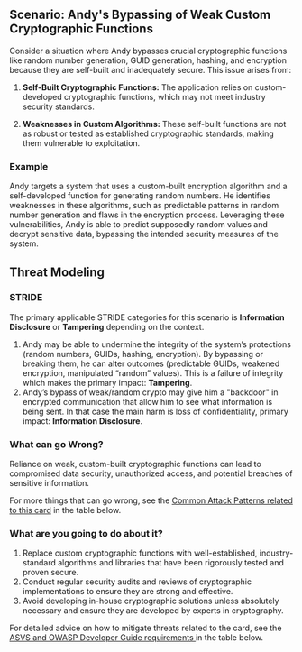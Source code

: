 ## Scenario: Andy's Bypassing of Weak Custom Cryptographic Functions

Consider a situation where Andy bypasses crucial cryptographic functions like random number generation, GUID generation, hashing, and encryption because they are self-built and inadequately secure. This issue arises from:

1. **Self-Built Cryptographic Functions:** The application relies on custom-developed cryptographic functions, which may not meet industry security standards.

2. **Weaknesses in Custom Algorithms:** These self-built functions are not as robust or tested as established cryptographic standards, making them vulnerable to exploitation.

### Example

Andy targets a system that uses a custom-built encryption algorithm and a self-developed function for generating random numbers. He identifies weaknesses in these algorithms, such as predictable patterns in random number generation and flaws in the encryption process. Leveraging these vulnerabilities, Andy is able to predict supposedly random values and decrypt sensitive data, bypassing the intended security measures of the system.

## Threat Modeling

### STRIDE

The primary applicable STRIDE categories for this scenario is **Information Disclosure** or **Tampering** depending on the context.

1. Andy may be able to undermine the integrity of the system’s protections (random numbers, GUIDs, hashing, encryption). By bypassing or breaking them, he can alter outcomes (predictable GUIDs, weakened encryption, manipulated “random” values). This is a failure of integrity which makes the primary impact: **Tampering**.
2. Andy’s bypass of weak/random crypto may give him a "backdoor" in encrypted communication that allow him to see what information is being sent. In that case the main harm is loss of confidentiality, primary impact: **Information Disclosure**.

### What can go Wrong?

Reliance on weak, custom-built cryptographic functions can lead to compromised data security, unauthorized access, and potential breaches of sensitive information.

For more things that can go wrong, see the [Common Attack Patterns related to this card](#mapping 'Common Attack Patterns related to this card [internal]') in the table below.

### What are you going to do about it?

1. Replace custom cryptographic functions with well-established, industry-standard algorithms and libraries that have been rigorously tested and proven secure.
2. Conduct regular security audits and reviews of cryptographic implementations to ensure they are strong and effective.
3. Avoid developing in-house cryptographic solutions unless absolutely necessary and ensure they are developed by experts in cryptography.

For detailed advice on how to mitigate threats related to the card, see the [ASVS and OWASP Developer Guide requirements ](#mapping 'ASVS and OWASP Developer Guide requirements [internal]') in the table below.
